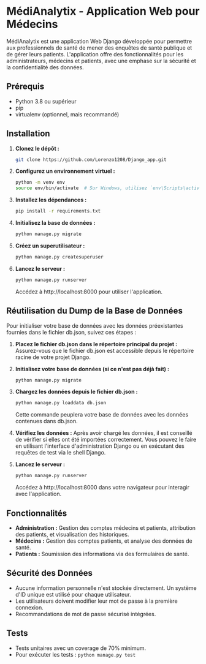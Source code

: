 
# MédiAnalytix - Application Web pour Médecins

MédiAnalytix est une application Web Django développée pour permettre aux professionnels de santé de mener des enquêtes de santé publique et de gérer leurs patients. L'application offre des fonctionnalités pour les administrateurs, médecins et patients, avec une emphase sur la sécurité et la confidentialité des données.

## Prérequis

- Python 3.8 ou supérieur
- pip
- virtualenv (optionnel, mais recommandé)

## Installation

1. **Clonez le dépôt :**
   ```bash
   git clone https://github.com/Lorenzo1208/Django_app.git
   ```

2. **Configurez un environnement virtuel :**
   ```bash
   python -m venv env
   source env/bin/activate  # Sur Windows, utilisez `env\Scripts\activate`
   ```

3. **Installez les dépendances :**
   ```bash
   pip install -r requirements.txt
   ```

4. **Initialisez la base de données :**
   ```bash
   python manage.py migrate
   ```

5. **Créez un superutilisateur :**
   ```bash
   python manage.py createsuperuser
   ```

6. **Lancez le serveur :**
   ```bash
   python manage.py runserver
   ```

   Accédez à http://localhost:8000 pour utiliser l'application.

## Réutilisation du Dump de la Base de Données

Pour initialiser votre base de données avec les données préexistantes fournies dans le fichier db.json, suivez ces étapes :

1. **Placez le fichier db.json dans le répertoire principal du projet :**
   Assurez-vous que le fichier db.json est accessible depuis le répertoire racine de votre projet Django.

2. **Initialisez votre base de données (si ce n'est pas déjà fait) :**
   ```bash
   python manage.py migrate
   ```

3. **Chargez les données depuis le fichier db.json :**
   ```bash
   python manage.py loaddata db.json
   ```

   Cette commande peuplera votre base de données avec les données contenues dans db.json.

4. **Vérifiez les données :**
   Après avoir chargé les données, il est conseillé de vérifier si elles ont été importées correctement. Vous pouvez le faire en utilisant l'interface d'administration Django ou en exécutant des requêtes de test via le shell Django.

5. **Lancez le serveur :**
   ```bash
   python manage.py runserver
   ```

   Accédez à http://localhost:8000 dans votre navigateur pour interagir avec l'application.

## Fonctionnalités

- **Administration :** Gestion des comptes médecins et patients, attribution des patients, et visualisation des historiques.
- **Médecins :** Gestion des comptes patients, et analyse des données de santé.
- **Patients :** Soumission des informations via des formulaires de santé.

## Sécurité des Données

- Aucune information personnelle n'est stockée directement. Un système d'ID unique est utilisé pour chaque utilisateur.
- Les utilisateurs doivent modifier leur mot de passe à la première connexion.
- Recommandations de mot de passe sécurisé intégrées.

## Tests

- Tests unitaires avec un coverage de 70% minimum.
- Pour exécuter les tests : `python manage.py test`

